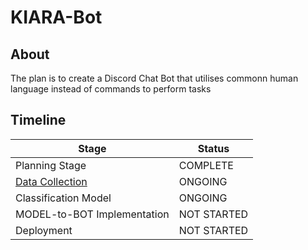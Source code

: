 # KIARA-Bot

## About

The plan is to create a Discord Chat Bot that utilises commonn human language instead of commands to perform tasks

## Timeline

| Stage                                                  | Status      |
| ------------------------------------------------------ | ----------- |
| Planning Stage                                         | COMPLETE    |
| [Data Collection](https://forms.gle/YXHU4VttZP83t6Dk6) | ONGOING     |
| Classification Model                                   | ONGOING     |
| MODEL-to-BOT Implementation                            | NOT STARTED |
| Deployment                                             | NOT STARTED |
